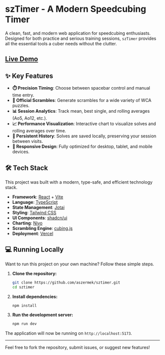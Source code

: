 # szTimer - A Modern Speedcubing Timer

A clean, fast, and modern web application for speedcubing enthusiasts. Designed for both practice and serious training sessions, `szTimer` provides all the essential tools a cuber needs without the clutter.

## [**Live Demo**](https://sztimer.vercel.app)

## ✨ Key Features

-   **⏱️ Precision Timing**: Choose between spacebar control and manual time entry.
-   **🧩 Official Scrambles**: Generate scrambles for a wide variety of WCA puzzles.
-   **📊 Session Analytics**: Track mean, best single, and rolling averages (Ao5, Ao12, etc.).
-   **📈 Performance Visualization**: Interactive chart to visualize solves and rolling averages over time.
-   **💾 Persistent History**: Solves are saved locally, preserving your session between visits.
-   **📱 Responsive Design**: Fully optimized for desktop, tablet, and mobile devices.

## 🛠️ Tech Stack

This project was built with a modern, type-safe, and efficient technology stack.

-   **Framework**: [React](https://react.dev/) + [Vite](https://vite.dev/)
-   **Language**: [TypeScript](https://www.typescriptlang.org/)
-   **State Management**: [Jotai](https://jotai.org/)
-   **Styling**: [Tailwind CSS](https://tailwindcss.com/)
-   **UI Components**: [shadcn/ui](https://ui.shadcn.com/)
-   **Charting**: [Nivo](https://nivo.rocks/)
-   **Scrambling Engine**: [cubing.js](https://js.cubing.net/)
-   **Deployment**: [Vercel](https://vercel.com/)

## 💻 Running Locally

Want to run this project on your own machine? Follow these simple steps.

1.  **Clone the repository:**

    ```bash
    git clone https://github.com/aszermek/sztimer.git
    cd sztimer
    ```

2.  **Install dependencies:**

    ```bash
    npm install
    ```

3.  **Run the development server:**
    ```bash
    npm run dev
    ```

The application will now be running on `http://localhost:5173`.

---

Feel free to fork the repository, submit issues, or suggest new features!
